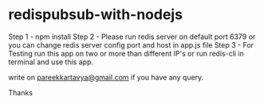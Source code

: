 # redispubsub-with-nodejs

Step 1 - npm install
Step 2 - Please run redis server on default port 6379 or you can change redis server config port and host in app.js file
Step 3 - For Testing run this app on two or more than different IP's or run redis-cli in terminal and use this app.

write on pareekkartavya@gmail.com if you have any query.

Thanks
